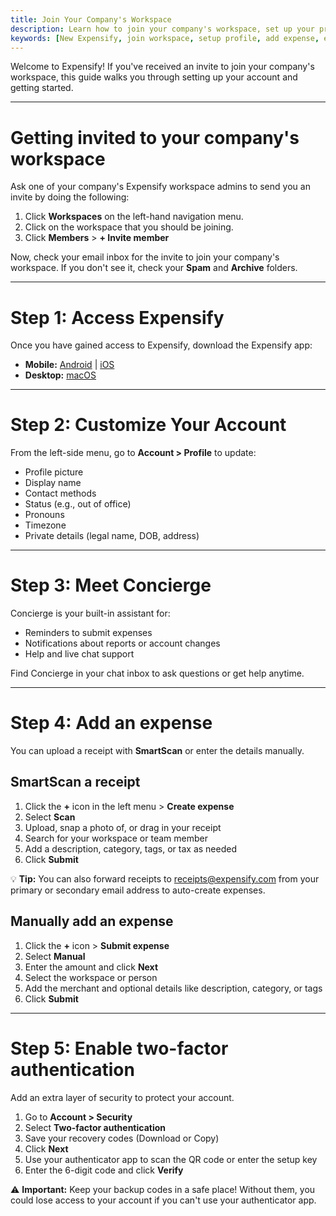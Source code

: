 ```yaml
---
title: Join Your Company's Workspace
description: Learn how to join your company's workspace, set up your profile, add expenses, and secure your account in New Expensify.
keywords: [New Expensify, join workspace, setup profile, add expense, enable two-factor authentication, SmartScan, Concierge]
---
```



Welcome to Expensify! If you've received an invite to join your company's workspace, this guide walks you through setting up your account and getting started.

---

# Getting invited to your company's workspace

Ask one of your company's Expensify workspace admins to send you an invite by doing the following:

1. Click **Workspaces** on the left-hand navigation menu.
2. Click on the workspace that you should be joining.
3. Click **Members** > **+ Invite member**

Now, check your email inbox for the invite to join your company's workspace. If you don't see it, check your **Spam** and **Archive** folders.

---

# Step 1: Access Expensify

Once you have gained access to Expensify, download the Expensify app:

- **Mobile:** [Android](https://play.google.com/store/apps/details?id=com.expensify.chat) | [iOS](https://apps.apple.com/us/app/expensify-cash/id1530278510)
- **Desktop:** [macOS](https://new.expensify.com/NewExpensify.dmg)

---

# Step 2: Customize Your Account

From the left-side menu, go to **Account > Profile** to update:
   - Profile picture
   - Display name
   - Contact methods
   - Status (e.g., out of office)
   - Pronouns
   - Timezone
   - Private details (legal name, DOB, address)

---

# Step 3: Meet Concierge

Concierge is your built-in assistant for:

- Reminders to submit expenses
- Notifications about reports or account changes
- Help and live chat support

Find Concierge in your chat inbox to ask questions or get help anytime.

---

# Step 4: Add an expense

You can upload a receipt with **SmartScan** or enter the details manually.

## SmartScan a receipt

1. Click the **+** icon in the left menu > **Create expense**
2. Select **Scan**
3. Upload, snap a photo of, or drag in your receipt
4. Search for your workspace or team member
5. Add a description, category, tags, or tax as needed
6. Click **Submit**

💡 **Tip:** You can also forward receipts to [receipts@expensify.com](mailto:receipts@expensify.com) from your primary or secondary email address to auto-create expenses.

## Manually add an expense

1. Click the **+** icon > **Submit expense**
2. Select **Manual**
3. Enter the amount and click **Next**
4. Select the workspace or person
5. Add the merchant and optional details like description, category, or tags
6. Click **Submit**

---

# Step 5: Enable two-factor authentication

Add an extra layer of security to protect your account.

1. Go to **Account > Security**
2. Select **Two-factor authentication**
3. Save your recovery codes (Download or Copy)
4. Click **Next**
5. Use your authenticator app to scan the QR code or enter the setup key
6. Enter the 6-digit code and click **Verify**

⚠️ **Important:** Keep your backup codes in a safe place! Without them, you could lose access to your account if you can't use your authenticator app.

